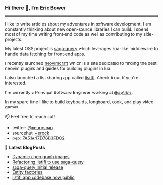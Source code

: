 ### Hi there 👋, I'm [Eric Bower](https://erock.io)

<hr style="border:2px solid gray"> </hr>

I like to write articles about my adventures in software development.  I am
constantly thinking about new open-source libraries I can build. I spend most
of my time writing front-end code as well as contributing to my side-projects.

My latest OSS project is [saga-query](https://github.com/neurosnap/saga-query)
which leverages koa-like middleware to handle data fetching for front-end apps.

I recently launched [neovimcraft](https://neovimcraft.com) which is a site
dedicated to finding the best neovim plugins and guides for building plugins in
lua.

I also launched a list sharing app called [listifi](https://listifi.app).
Check it out if you're interested.

I'm currently a Principal Software Engineer working at
[@aptible](https://aptible.com).

In my spare time I like to build keyboards, longboard, cook, and play video
games.

📫 Feel free to reach out!

- twitter: [@neurosnap](https://twitter.com/neurosnap)
- sourcehut: [~erock](https://git.sr.ht/~erock)
- pgp: [7A51A47D76D3FD02](https://erock.io/publickey.txt)

📕 **Latest Blog Posts**

<!-- BLOG-POST-LIST:START -->
- [Dynamic open graph images](https://erock.io/2021/06/25/dynamic-open-graph-images.html)
- [Refactoring listifi to use saga-query](https://erock.io/2021/06/20/refactor-listifi-to-use-saga-query.html)
- [saga-query initial release](https://erock.io/2021/06/16/saga-query.html)
- [Entity factories](https://erock.io/2021/04/14/entity-factories.html)
- [listifi.app codebase now public](https://erock.io/2021/04/07/listifi-code-now-public.html)
<!-- BLOG-POST-LIST:END -->
